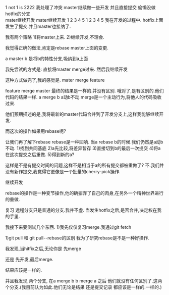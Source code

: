 1 not 1 is 2222 我处理了冲突  master继续做一些开发  并且直接提交 偷懒没做hotfix的分支  
mater继续开发
mater继续开发
1 2 3 4 5
1 2 3 4 5
我在开发的过程中.
hotfix上面发生了提交.并且master也接纳了.

我有两个策略
1)将master上来.
2)继续开发,不理会.

我觉得正确的做法,肯定是rebase master上面的变更.

a master b 是将b的特性分支,吸纳到a上面

我先尝试的方式是:
    直接将master merge过来.
    然后我继续开发
    
这种方式做完了,我的感觉是.
mater merge feature 

feature merge master
最终的结果是一样的.并没有区别.
哦对了,是有区别的.他们代码的结果一样.
a merge b a动b不动.merge是一个主动行为,将他人的代码吸收过来.


他们预期描述的是,我将最新的master代码合并到了开发分支上,这样我能够继续开发.

而这次的操作如果用rebase呢?

让我们再了解下rebase
rebase是一种回响.
当a rebase b的时候.我们仍然是a动b不动.
1)找到共同基底
2)a先比较,将差异暂存
3)直接切到b的最后一次提交
4)将a在这次提交之后重做.
5)得到新的a?

这样是不是有提交时间的问题,这样不是相当于a的所有提交都被重做了?
不.我们并没有新作提交,我觉得它更像是一个批量的cherry-pick操作.

继续开发

rebase的操作是一种变节操作,他的确摒弃了自己的肉身,在另外一个精神世界进行的重做.


复习
远程分支只是普通的分支.我并不虚.
当发生hotfix之后,是否合并,决定权在我的手里.

我接下来要测试几个东西.
1)我先仅仅复习merge.我通过git fetch

1)git pull 和 git pull--rebase的区别
我为了研究rebase是不是一种好操作.

我发现,当hitfix之后,无论你是
先merge

还是
先开发,最后merge.

结果应该是一样的.

并且我发现,两个分支,
在a merge b
b merge a 之后
他们就没有任何区别了.这两个分支.(我目前认为如此.他们无论是结果 还是提交记录 都应该是一样的.一样的.)